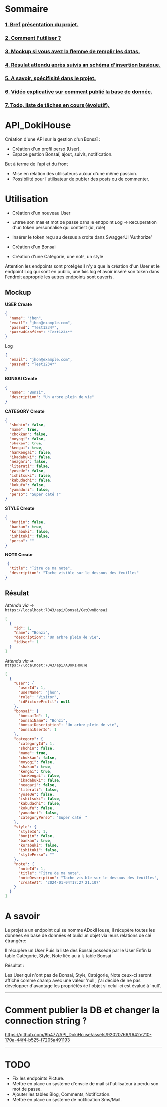 # Sommaire

### [1. Bref présentation du projet.](#zero) <br>
### [2. Comment l'utiliser ?](#one)  
### [3. Mockup si vous avez la flemme de remplir les datas.](#two)
### [4. Résulat attendu après suivis un schéma d'insertion basique.](#trois)
### [5. A savoir, spécifisité dans le projet.](#four)
### [6. Vidéo explicative sur comment publié la base de donnée.](#five)
### [7. Todo, liste de tâches en cours (évolutif).](#six)


# <a name="zero"> API_DokiHouse </a> 

Création d'une API sur la gestion d'un Bonsaï :  

- Création d'un profil perso (User).
- Espace gestion Bonsaï, ajout, suivis, notification.



But à terme de l'api et du front  

- Mise en relation des utilisateurs autour d'une même passion.
- Possibilité pour l'utilisateur de publier des posts ou de commenter.


# <a name="one"> Utilisation </a>

- Création d'un nouveau User
- Entrée son mail et mot de passe dans le endpoint Log
=> Récupération d'un token personnalisé qui contient (id, role)
- Insérer le token reçu au dessus a droite dans SwaggerUI 'Authorize'

- Création d'un Bonsai
- Création d'une Catégorie, une note, un style

Attention les endpoints sont protégés il n'y a que la création d'un User et le endpoint Log qui sont en public, une fois log et avoir inséré son token dans l'endroit approprié les autres endpoints sont ouverts.

## <a name="two"> Mockup </a>

**USER Create**
```json
{
  "name": "jhon",
  "email": "jhon@example.com",
  "passwd": "Test1234*",
  "passwdConfirm": "Test1234*"
}
```
Log
```json
{
  "email": "jhon@example.com",
  "passwd": "Test1234*"
}
```

**BONSAI Create**
```json
{
  "name": "Bonzi",
  "description": "Un arbre plein de vie"
}
```


**CATEGORY Create**
```json
{
  "shohin": false,
  "mame": true,
  "chokkan": false,
  "moyogi": false,
  "shakan": true,
  "kengai": true,
  "hanKengai": false,
  "ikadabuki": false,
  "neagari": false,
  "literati": false,
  "yoseUe": false,
  "ishitsuki": false,
  "kabudachi": false,
  "kokufu": false,
  "yamadori": false,
  "perso": "Super caté !"
}
```

**STYLE Create**
```json
{
  "bunjin": false,
  "bankan": true,
  "korabuki": false,
  "ishituki": false,
  "perso": ""
}
```


**NOTE Create**
```json
 {
  "title": "Titre de ma note",
  "description": "Tache visible sur le dessous des feuilles"
}
```

## <a name="trois"> Résulat </a>

*Attendu via =>*   
   `https://localhost:7043/api/Bonsai/GetOwnBonsai`
```json
[
  {
    "id": 1,
    "name": "Bonzi",
    "description": "Un arbre plein de vie",
    "idUser": 1
  }
]
```


*Attendu via =>*  
  `https://localhost:7043/api/ADokiHouse`

```json
[
  {
    "user": {
      "userId": 1,
      "userName": "jhon",
      "role": "Visitor",
      "idPictureProfil": null
    },
    "bonsai": {
      "bonsaiId": 1,
      "bonsaiName": "Bonzi",
      "bonsaiDescription": "Un arbre plein de vie",
      "bonsaiUserId": 1
    },
    "category": {
      "categoryId": 1,
      "shohin": false,
      "mame": true,
      "chokkan": false,
      "moyogi": false,
      "shakan": true,
      "kengai": true,
      "hanKengai": false,
      "ikadabuki": false,
      "neagari": false,
      "literati": false,
      "yoseUe": false,
      "ishitsuki": false,
      "kabudachi": false,
      "kokufu": false,
      "yamadori": false,
      "categoryPerso": "Super caté !"
    },
    "style": {
      "styleId": 1,
      "bunjin": false,
      "bankan": true,
      "korabuki": false,
      "ishituki": false,
      "stylePerso": ""
    },
    "note": {
      "noteId": 1,
      "title": "Titre de ma note",
      "noteDescription": "Tache visible sur le dessous des feuilles",
      "createAt": "2024-01-04T17:27:21.107"
    }
  }
]
```

# <a name="four"> A savoir </a>

Le projet a un endpoint qui se nomme ADokiHouse, il récupère toutes les données en base de données et build un objet via leurs relations de clé étrangère:

Il récupère un User
Puis la liste des Bonsai possédé par le User
Enfin la table Catégorie, Style, Note liée au à la table Bonsai

Résultat : 

Les User qui n'ont pas de Bonsai, Style, Catégorie, Note ceux-ci seront affiché comme champ avec une valeur 'null', j'ai décidé de ne pas développer d'avantage les propriétés de l'objet si celui-ci est évalué à 'null'.


--------------------
# <a name="five"> Comment publier la DB et changer la connection string ? </a>

https://github.com/8b477/API_DokiHouse/assets/92020766/f642e210-170a-44f4-b525-f7205a491193


---------------

# <a name="six"> TODO </a>

- Fix les endpoints Picture.
- Mettre en place un système d'envoie de mail si l'utilisateur à perdu son mot de passe.
- Ajouter les tables Blog, Comments, Notification.
- Mettre en place un système de notification Sms/Mail.
